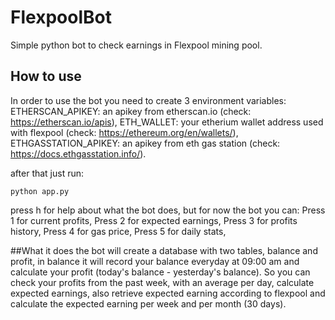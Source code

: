 # FlexpoolBot
Simple python bot to check earnings in Flexpool mining pool.

## How to use
In order to use the bot you need to create 3 environment variables:
   ETHERSCAN_APIKEY: an apikey from etherscan.io (check: https://etherscan.io/apis), 
   ETH_WALLET: your etherium wallet address used with flexpool (check: https://ethereum.org/en/wallets/),
   ETHGASSTATION_APIKEY: an apikey from eth gas station (check: https://docs.ethgasstation.info/).
   
after that just run:
```
python app.py
```
press h for help about what the bot does, but for now the bot you can:
  Press 1 for current profits,
  Press 2 for expected earnings,
  Press 3 for profits history,
  Press 4 for gas price,
  Press 5 for daily stats,
  
##What it does
the bot will create a database with two tables, balance and profit, in balance it will record your balance everyday at 09:00 am and calculate your profit (today's balance - yesterday's balance).
So you can check your profits from the past week, with an average per day, calculate expected earnings, also retrieve expected earning according to flexpool and calculate the expected earning per week and per month (30 days).
